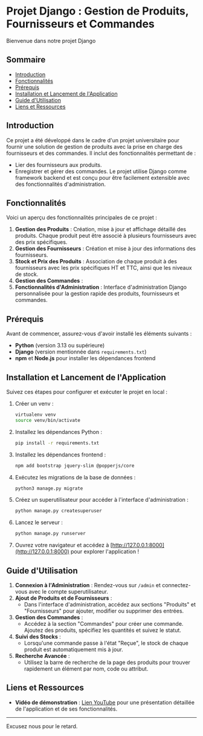 
# Projet Django : Gestion de Produits, Fournisseurs et Commandes

Bienvenue dans notre projet Django 

## Sommaire
- [Introduction](#introduction)
- [Fonctionnalités](#fonctionnalités)
- [Prérequis](#prérequis)
- [Installation et Lancement de l'Application](#installation-et-lancement-de-lapplication)
- [Guide d'Utilisation](#guide-dutilisation)
- [Liens et Ressources](#liens-et-ressources)

## Introduction

Ce projet a été développé dans le cadre d'un projet universitaire pour fournir une solution de gestion de produits avec la prise en charge des fournisseurs et des commandes. Il inclut des fonctionnalités permettant de :
- Lier des fournisseurs aux produits.
- Enregistrer et gérer des commandes.
Le projet utilise Django comme framework backend et est conçu pour être facilement extensible avec des fonctionnalités d'administration.

## Fonctionnalités

Voici un aperçu des fonctionnalités principales de ce projet :

1. **Gestion des Produits** : Création, mise à jour et affichage détaillé des produits. Chaque produit peut être associé à plusieurs fournisseurs avec des prix spécifiques.
2. **Gestion des Fournisseurs** : Création et mise à jour des informations des fournisseurs.
3. **Stock et Prix des Produits** : Association de chaque produit à des fournisseurs avec les prix spécifiques HT et TTC, ainsi que les niveaux de stock.
4. **Gestion des Commandes** : 
5. **Fonctionnalités d'Administration** : Interface d'administration Django personnalisée pour la gestion rapide des produits, fournisseurs et commandes.

## Prérequis

Avant de commencer, assurez-vous d'avoir installé les éléments suivants :

- **Python** (version 3.13 ou supérieure)
- **Django** (version mentionnée dans `requirements.txt`)
- **npm** et **Node.js** pour installer les dépendances frontend

## Installation et Lancement de l'Application

Suivez ces étapes pour configurer et exécuter le projet en local :

1. Créer un venv :
   ```bash
   virtualenv venv
   source venv/bin/activate
   ```

2. Installez les dépendances Python :
   ```bash
   pip install -r requirements.txt
   ```

3. Installez les dépendances frontend :
   ```bash
   npm add bootstrap jquery-slim @popperjs/core
   ```

4. Exécutez les migrations de la base de données :
   ```bash
   python3 manage.py migrate
   ```

5. Créez un superutilisateur pour accéder à l'interface d'administration :
   ```bash
   python manage.py createsuperuser
   ```

6. Lancez le serveur :
   ```bash
   python manage.py runserver
   ```

7. Ouvrez votre navigateur et accédez à [http://127.0.0.1:8000](http://127.0.0.1:8000) pour explorer l'application !

## Guide d'Utilisation

1. **Connexion à l'Administration** : Rendez-vous sur `/admin` et connectez-vous avec le compte superutilisateur.
2. **Ajout de Produits et de Fournisseurs** :
   - Dans l'interface d'administration, accédez aux sections "Produits" et "Fournisseurs" pour ajouter, modifier ou supprimer des entrées.
3. **Gestion des Commandes** :
   - Accédez à la section "Commandes" pour créer une commande. Ajoutez des produits, spécifiez les quantités et suivez le statut.
4. **Suivi des Stocks** :
   - Lorsqu'une commande passe à l'état "Reçue", le stock de chaque produit est automatiquement mis à jour.
5. **Recherche Avancée** :
   - Utilisez la barre de recherche de la page des produits pour trouver rapidement un élément par nom, code ou attribut.

## Liens et Ressources

- **Vidéo de démonstration** : [Lien YouTube](https://youtu.be/8UTay169WdA) pour une présentation détaillée de l'application et de ses fonctionnalités.

---

Excusez nous pour le retard.